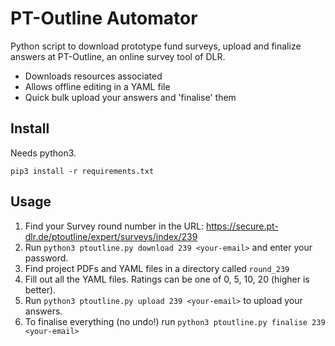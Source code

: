 # PT-Outline Automator

Python script to download prototype fund surveys, upload and finalize answers at PT-Outline, an online survey tool of DLR.

- Downloads resources associated
- Allows offline editing in a YAML file
- Quick bulk upload your answers and 'finalise' them

## Install

Needs python3.


    pip3 install -r requirements.txt



## Usage

1. Find your Survey round number in the URL: <https://secure.pt-dlr.de/ptoutline/expert/surveys/index/239>
2. Run `python3 ptoutline.py download 239 <your-email>` and enter your password.
3. Find project PDFs and YAML files in a directory called `round_239`
4. Fill out all the YAML files. Ratings can be one of 0, 5, 10, 20 (higher is better).
5. Run `python3 ptoutline.py upload 239 <your-email>` to upload your answers.
6. To finalise everything (no undo!) run `python3 ptoutline.py finalise 239 <your-email>`
